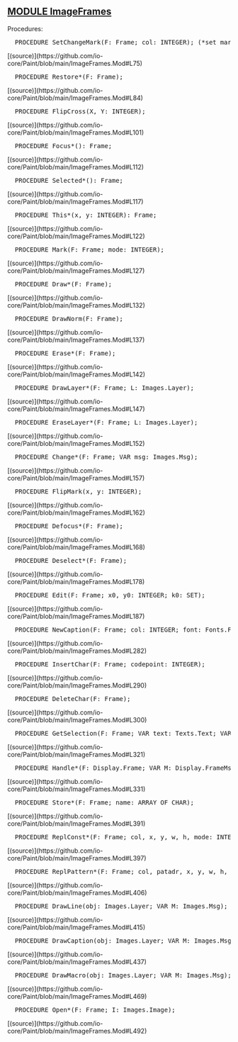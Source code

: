 
## [MODULE ImageFrames](https://github.com/io-core/Paint/blob/main/ImageFrames.Mod)

Procedures:


<pre>  PROCEDURE SetChangeMark(F: Frame; col: INTEGER); (*set mark in corner of frame*)</pre> [(source)](https://github.com/io-core/Paint/blob/main/ImageFrames.Mod#L75)


<pre>  PROCEDURE Restore*(F: Frame);</pre> [(source)](https://github.com/io-core/Paint/blob/main/ImageFrames.Mod#L84)


<pre>  PROCEDURE FlipCross(X, Y: INTEGER);</pre> [(source)](https://github.com/io-core/Paint/blob/main/ImageFrames.Mod#L101)


<pre>  PROCEDURE Focus*(): Frame;</pre> [(source)](https://github.com/io-core/Paint/blob/main/ImageFrames.Mod#L112)


<pre>  PROCEDURE Selected*(): Frame;</pre> [(source)](https://github.com/io-core/Paint/blob/main/ImageFrames.Mod#L117)


<pre>  PROCEDURE This*(x, y: INTEGER): Frame;</pre> [(source)](https://github.com/io-core/Paint/blob/main/ImageFrames.Mod#L122)


<pre>  PROCEDURE Mark(F: Frame; mode: INTEGER);</pre> [(source)](https://github.com/io-core/Paint/blob/main/ImageFrames.Mod#L127)


<pre>  PROCEDURE Draw*(F: Frame);</pre> [(source)](https://github.com/io-core/Paint/blob/main/ImageFrames.Mod#L132)


<pre>  PROCEDURE DrawNorm(F: Frame);</pre> [(source)](https://github.com/io-core/Paint/blob/main/ImageFrames.Mod#L137)


<pre>  PROCEDURE Erase*(F: Frame);</pre> [(source)](https://github.com/io-core/Paint/blob/main/ImageFrames.Mod#L142)


<pre>  PROCEDURE DrawLayer*(F: Frame; L: Images.Layer);</pre> [(source)](https://github.com/io-core/Paint/blob/main/ImageFrames.Mod#L147)


<pre>  PROCEDURE EraseLayer*(F: Frame; L: Images.Layer);</pre> [(source)](https://github.com/io-core/Paint/blob/main/ImageFrames.Mod#L152)


<pre>  PROCEDURE Change*(F: Frame; VAR msg: Images.Msg);</pre> [(source)](https://github.com/io-core/Paint/blob/main/ImageFrames.Mod#L157)


<pre>  PROCEDURE FlipMark(x, y: INTEGER);</pre> [(source)](https://github.com/io-core/Paint/blob/main/ImageFrames.Mod#L162)


<pre>  PROCEDURE Defocus*(F: Frame);</pre> [(source)](https://github.com/io-core/Paint/blob/main/ImageFrames.Mod#L168)


<pre>  PROCEDURE Deselect*(F: Frame);</pre> [(source)](https://github.com/io-core/Paint/blob/main/ImageFrames.Mod#L178)


<pre>  PROCEDURE Edit(F: Frame; x0, y0: INTEGER; k0: SET);</pre> [(source)](https://github.com/io-core/Paint/blob/main/ImageFrames.Mod#L187)


<pre>  PROCEDURE NewCaption(F: Frame; col: INTEGER; font: Fonts.Font);</pre> [(source)](https://github.com/io-core/Paint/blob/main/ImageFrames.Mod#L282)


<pre>  PROCEDURE InsertChar(F: Frame; codepoint: INTEGER);</pre> [(source)](https://github.com/io-core/Paint/blob/main/ImageFrames.Mod#L290)


<pre>  PROCEDURE DeleteChar(F: Frame);</pre> [(source)](https://github.com/io-core/Paint/blob/main/ImageFrames.Mod#L300)


<pre>  PROCEDURE GetSelection(F: Frame; VAR text: Texts.Text; VAR beg, end: (*, time:*) LONGINT);</pre> [(source)](https://github.com/io-core/Paint/blob/main/ImageFrames.Mod#L321)


<pre>  PROCEDURE Handle*(F: Display.Frame; VAR M: Display.FrameMsg);</pre> [(source)](https://github.com/io-core/Paint/blob/main/ImageFrames.Mod#L331)


<pre>  PROCEDURE Store*(F: Frame; name: ARRAY OF CHAR);</pre> [(source)](https://github.com/io-core/Paint/blob/main/ImageFrames.Mod#L391)


<pre>  PROCEDURE ReplConst*(F: Frame; col, x, y, w, h, mode: INTEGER);</pre> [(source)](https://github.com/io-core/Paint/blob/main/ImageFrames.Mod#L397)


<pre>  PROCEDURE ReplPattern*(F: Frame; col, patadr, x, y, w, h, mode: INTEGER);</pre> [(source)](https://github.com/io-core/Paint/blob/main/ImageFrames.Mod#L406)


<pre>  PROCEDURE DrawLine(obj: Images.Layer; VAR M: Images.Msg);</pre> [(source)](https://github.com/io-core/Paint/blob/main/ImageFrames.Mod#L415)


<pre>  PROCEDURE DrawCaption(obj: Images.Layer; VAR M: Images.Msg);</pre> [(source)](https://github.com/io-core/Paint/blob/main/ImageFrames.Mod#L437)


<pre>  PROCEDURE DrawMacro(obj: Images.Layer; VAR M: Images.Msg);</pre> [(source)](https://github.com/io-core/Paint/blob/main/ImageFrames.Mod#L469)


<pre>  PROCEDURE Open*(F: Frame; I: Images.Image);</pre> [(source)](https://github.com/io-core/Paint/blob/main/ImageFrames.Mod#L492)


